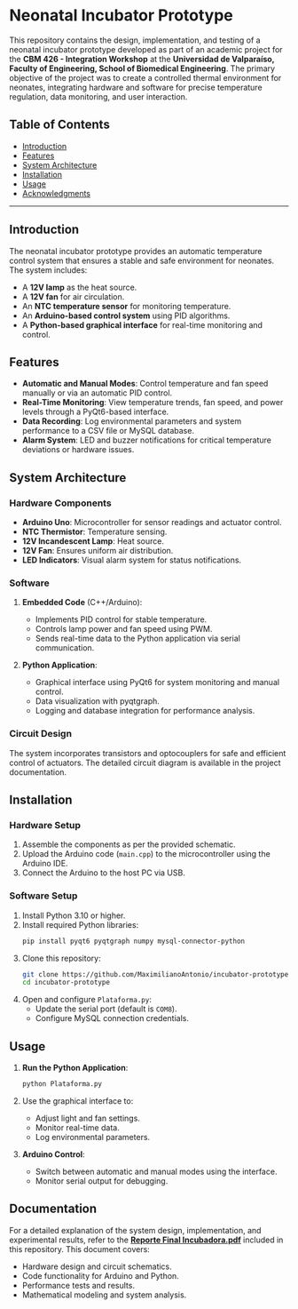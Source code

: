 # Neonatal Incubator Prototype

This repository contains the design, implementation, and testing of a neonatal incubator prototype developed as part of an academic project for the **CBM 426 - Integration Workshop** at the **Universidad de Valparaíso, Faculty of Engineering, School of Biomedical Engineering**. The primary objective of the project was to create a controlled thermal environment for neonates, integrating hardware and software for precise temperature regulation, data monitoring, and user interaction.

## Table of Contents
- [Introduction](#introduction)
- [Features](#features)
- [System Architecture](#system-architecture)
- [Installation](#installation)
- [Usage](#usage)
- [Acknowledgments](#acknowledgments)

---

## Introduction

The neonatal incubator prototype provides an automatic temperature control system that ensures a stable and safe environment for neonates. The system includes:
- A **12V lamp** as the heat source.
- A **12V fan** for air circulation.
- An **NTC temperature sensor** for monitoring temperature.
- An **Arduino-based control system** using PID algorithms.
- A **Python-based graphical interface** for real-time monitoring and control.

## Features

- **Automatic and Manual Modes**: Control temperature and fan speed manually or via an automatic PID control.
- **Real-Time Monitoring**: View temperature trends, fan speed, and power levels through a PyQt6-based interface.
- **Data Recording**: Log environmental parameters and system performance to a CSV file or MySQL database.
- **Alarm System**: LED and buzzer notifications for critical temperature deviations or hardware issues.

## System Architecture

### Hardware Components
- **Arduino Uno**: Microcontroller for sensor readings and actuator control.
- **NTC Thermistor**: Temperature sensing.
- **12V Incandescent Lamp**: Heat source.
- **12V Fan**: Ensures uniform air distribution.
- **LED Indicators**: Visual alarm system for status notifications.

### Software
1. **Embedded Code** (C++/Arduino):
   - Implements PID control for stable temperature.
   - Controls lamp power and fan speed using PWM.
   - Sends real-time data to the Python application via serial communication.

2. **Python Application**:
   - Graphical interface using PyQt6 for system monitoring and manual control.
   - Data visualization with pyqtgraph.
   - Logging and database integration for performance analysis.

### Circuit Design
The system incorporates transistors and optocouplers for safe and efficient control of actuators. The detailed circuit diagram is available in the project documentation.

## Installation

### Hardware Setup
1. Assemble the components as per the provided schematic.
2. Upload the Arduino code (`main.cpp`) to the microcontroller using the Arduino IDE.
3. Connect the Arduino to the host PC via USB.

### Software Setup
1. Install Python 3.10 or higher.
2. Install required Python libraries:
   ```bash
   pip install pyqt6 pyqtgraph numpy mysql-connector-python
   ```
3. Clone this repository:
   ```bash
   git clone https://github.com/MaximilianoAntonio/incubator-prototype.git
   cd incubator-prototype
   ```
4. Open and configure `Plataforma.py`:
   - Update the serial port (default is `COM8`).
   - Configure MySQL connection credentials.

## Usage

1. **Run the Python Application**:
   ```bash
   python Plataforma.py
   ```
2. Use the graphical interface to:
   - Adjust light and fan settings.
   - Monitor real-time data.
   - Log environmental parameters.

3. **Arduino Control**:
   - Switch between automatic and manual modes using the interface.
   - Monitor serial output for debugging.

## Documentation

For a detailed explanation of the system design, implementation, and experimental results, refer to the **[Reporte Final Incubadora.pdf](./Reporte%20Final%20Incubadora.pdf)** included in this repository. This document covers:
- Hardware design and circuit schematics.
- Code functionality for Arduino and Python.
- Performance tests and results.
- Mathematical modeling and system analysis.
